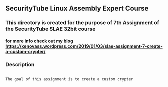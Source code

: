 ## SecurityTube Linux Assembly Expert Course

### This directory is created for the purpose of 7th Assignment of the SecurityTube SLAE 32bit course

#### for more info check out my blog https://xenovass.wordpress.com/2019/01/03/slae-assignment-7-create-a-custom-crypter/ 

### Description 

~~~~~~~

The goal of this assignment is to create a custom crypter 

~~~~~~~~~

